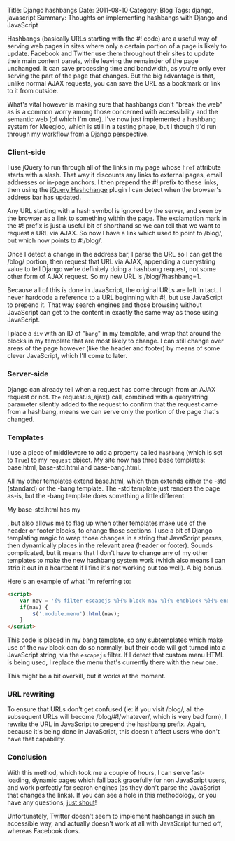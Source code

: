 Title: Django hashbangs
Date: 2011-08-10
Category: Blog
Tags: django, javascript
Summary: Thoughts on implementing hashbangs with Django and JavaScript

Hashbangs (basically URLs starting with the #! code) are a useful way of serving
web pages in sites where only a certain portion of a page is likely to update.
Facebook and Twitter use them throughout their sites to update their main
content panels, while leaving the remainder of the page unchanged. It can save
processing time and bandwidth, as you're only ever serving the part of the page
that changes. But the big advantage is that, unlike normal AJAX requests, you
can save the URL as a bookmark or link to it from outside.

What's vital however is making sure that hashbangs don't "break the web" as is a
common worry among those concerned with accessibility and the semantic web (of
which I'm one). I've now just implemented a hashbang system for Meegloo, which
is still in a testing phase, but I though tI'd run through my workflow from a
Django perspective.

### Client-side

I use jQuery to run through all of the links in my page whose `href` attribute
starts with a slash. That way it discounts any links to external pages, email
addresses or in-page anchors. I then prepend the #! prefix to these links, then
using the
[jQuery Hashchange](http://benalman.com/projects/jquery-hashchange-plugin/)
plugin I can detect when the browser's address bar has updated.

Any URL starting with a hash symbol is ignored by the server, and seen by the
browser as a link to something within the page. The exclamation mark in the #!
prefix is just a useful bit of shorthand so we can tell that we want to request
a URL via AJAX. So now I have a link which used to point to /blog/, but which
now points to #!/blog/.

Once I detect a change in the address bar, I parse the URL so I can get the
/blog/ portion, then request that URL via AJAX, appending a querystring value to
tell Django we're definitely doing a hashbang request, not some other form of
AJAX request. So my new URL is /blog/?hashbang=1.

Because all of this is done in JavaScript, the original URLs are left in tact.
I never hardcode a reference to a URL beginning with #!, but use JavaScript to
prepend it. That way search engines and those browsing without JavaScript can
get to the content in exactly the same way as those using JavaScript.

I place a `div` with an ID of "`bang`" in my template, and wrap that around the
blocks in my template that are most likely to change. I can still change over
areas of the page however (like the header and footer) by means of some clever
JavaScript, which I'll come to later.

### Server-side

Django can already tell when a request has come through from an AJAX request or
not. `The` request.is_ajax() call, combined with a querystring parameter
silently added to the request to confirm that the request came from a hashbang,
means we can serve only the portion of the page that's changed.

### Templates

I use a piece of middleware to add a property called `hashbang` (which is set to
`True`) to my `request` object. My site now has three base templates: base.html, base-std.html and base-bang.html.

All my other templates extend base.html, which then extends either the -std
(standard) or the -bang template. The -std template just renders the page as-is,
but the -bang template does something a little different.

My base-std.html has my <div id="bang">, but also allows me to flag up when other
templates make use of the header or footer blocks, to change those sections. I
use a bit of Django templating magic to wrap those changes in a string that
JavaScript parses, then dynamically places in the relevant area (header or
    footer). Sounds complicated, but it means that I don't have to change any of
    my other templates to make the new hashbang system work (which also means I
        can strip it out in a heartbeat if I find it's not working out too
        well). A big bonus.

Here's an example of what I'm referring to:

```html
<script>
    var nav = '{% filter escapejs %}{% block nav %}{% endblock %}{% endfilter %}';
    if(nav) {
        $('.module.menu').html(nav);
    }
</script>
```

This code is placed in my bang template, so any subtemplates which make use of
the `nav` block can do so normally, but their code will get turned into a
JavaScript string, via the `escapejs` filter. If I detect that custom menu HTML
is being used, I replace the menu that's currently there with the new one.

This might be a bit overkill, but it works at the moment.

### URL rewriting

To ensure that URLs don't get confused (ie: if you visit /blog/, all the
subsequent URLs will become /blog/#!/whatever/, which is very bad form), I
rewrite the URL in JavaScript to prepend the hashbang prefix. Again, because
it's being done in JavaScript, this doesn't affect users who don't have that
capability.

### Conclusion

With this method, which took me a couple of hours, I can serve fast-loading,
dynamic pages which fall back gracefully for non JavaScript users, and work
perfectly for search engines (as they don't parse the JavaScript that changes
the links). If you can see a hole in this methodology, or you have any
questions, [just shout](http://twitter.com/iamsteadman/)!

Unfortunately, Twitter doesn't seem to implement hashbangs in such an accessible
way, and actually doesn't work at all with JavaScript turned off, whereas
Facebook does.
